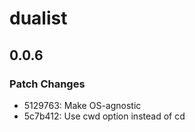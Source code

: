 # dualist

## 0.0.6

### Patch Changes

- 5129763: Make OS-agnostic
- 5c7b412: Use cwd option instead of cd

